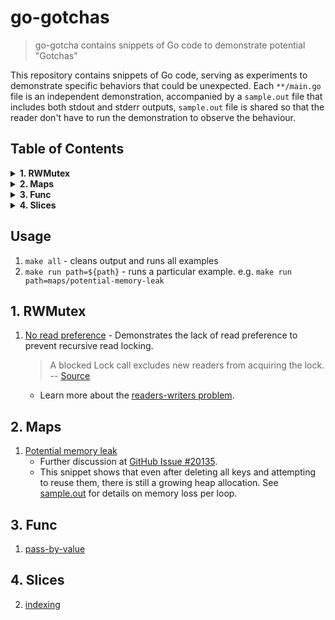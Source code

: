 # go-gotchas

> go-gotcha contains snippets of Go code to demonstrate potential "Gotchas"

This repository contains snippets of Go code, serving as experiments to demonstrate specific behaviors that could be unexpected. Each `**/main.go` file is an independent demonstration, accompanied by a `sample.out` file that includes both stdout and stderr outputs, `sample.out` file is shared so that the reader don't have to run the demonstration to observe the behaviour.

## Table of Contents

<details>
<summary><b>1. RWMutex</b></summary>

- 1.1. [No read preference](#no-read-preference)

</details>

<details>
<summary><b>2. Maps</b></summary>

- 2.1. [Potential memory leak](#potential-memory-leak)

</details>

<details>
<summary><b>3. Func</b></summary>

- 3.1. [pass-by-value](#pass-by-value)

</details>

<details>
<summary><b>4. Slices</b></summary>

- 4.1. [indexing](#indexing)

</details>

## Usage
1. `make all` - cleans output and runs all examples
2. `make run path=${path}` - runs a particular example. e.g. `make run path=maps/potential-memory-leak`

## 1. RWMutex

1. [No read preference](rwmutex/no-read-preference/main.go) - Demonstrates the lack of read preference to prevent recursive read locking.
   > A blocked Lock call excludes new readers from acquiring the lock.
   > -- [Source](https://pkg.go.dev/sync#RWMutex.RLock:~:text=a%20blocked%20Lock%20call%20excludes%20new%20readers%20from%20acquiring%20the%20lock)
   - Learn more about the [readers-writers problem](https://en.wikipedia.org/wiki/Readers%E2%80%93writers_problem).

## 2. Maps

1. [Potential memory leak](maps/potential-memory-leak/main.go) 
   - Further discussion at [GitHub Issue #20135](https://github.com/golang/go/issues/20135).
   - This snippet shows that even after deleting all keys and attempting to reuse them, there is still a growing heap allocation. See [sample.out](maps/potential-memory-leak/sample.out) for details on memory loss per loop.

## 3. Func

1. [pass-by-value](func/pass-by-value/main.go)

## 4. Slices

2. [indexing](slices/indexing/main.go)

